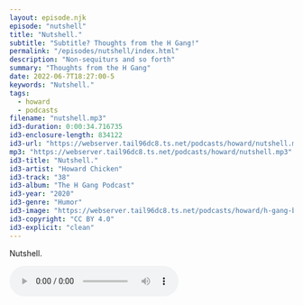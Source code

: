 ```yaml
---
layout: episode.njk
episode: "nutshell"
title: "Nutshell."
subtitle: "Subtitle? Thoughts from the H Gang!"
permalink: "/episodes/nutshell/index.html"
description: "Non-sequiturs and so forth"
summary: "Thoughts from the H Gang"
date: 2022-06-7T18:27:00-5
keywords: "Nutshell."
tags:
  - howard
  - podcasts
filename: "nutshell.mp3"
id3-duration: 0:00:34.716735
id3-enclosure-length: 834122
id3-url: "https://webserver.tail96dc8.ts.net/podcasts/howard/nutshell.mp3"
mp3: "https://webserver.tail96dc8.ts.net/podcasts/howard/nutshell.mp3"
id3-title: "Nutshell."
id3-artist: "Howard Chicken"
id3-track: "38"
id3-album: "The H Gang Podcast"
id3-year: "2020"
id3-genre: "Humor"
id3-image: "https://webserver.tail96dc8.ts.net/podcasts/howard/h-gang-bold.jpg"
id3-copyright: "CC BY 4.0"
id3-explicit: "clean"
---
```

Nutshell.

<audio controls>
  <source src="https://webserver.tail96dc8.ts.net/podcasts/howard/nutshell.mp3">
</audio>
